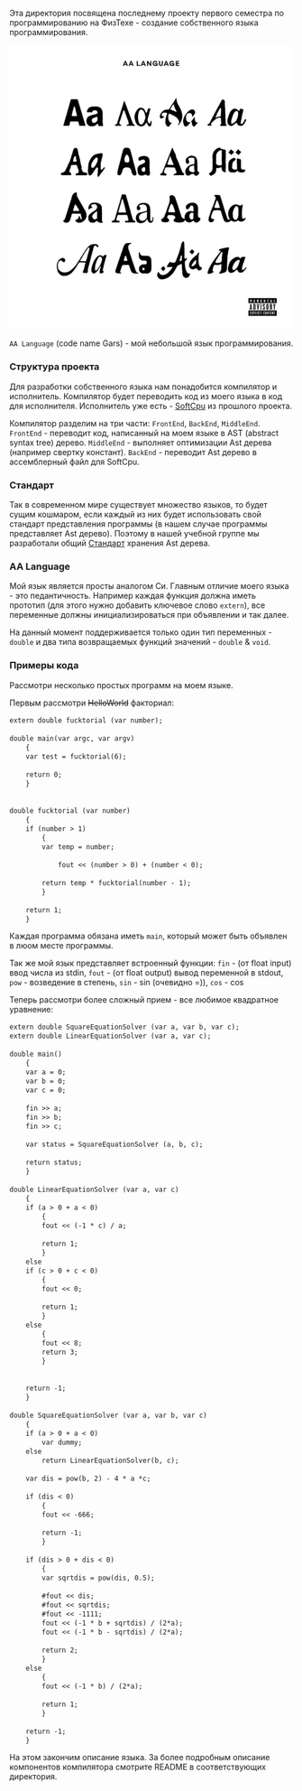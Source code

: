 

Эта директория посвящена последнему проекту первого семестра по программированию на ФизТехе - создание собственного языка программирования.

<p align="center">
<img src="resources/AA_Lang_Logo.png" />
</p>

`AA Language` (code name Gars) - мой небольшой язык программирования. 

### Структура проекта
Для разработки собственного языка нам понадобится компилятор и исполнитель. Компилятор будет переводить код из моего языка в код для исполнителя. 
Исполнитель уже есть - [SoftCpu](https://github.com/ArsenySamoylov/CoreIArs) из прошлого проекта.

Компилятор разделим на три части: `FrontEnd`, `BackEnd`, `MiddleEnd`.
`FrontEnd` - переводит код, написанный на моем языке в AST (abstract syntax tree) дерево.
`MiddleEnd` - выполняет оптимизации Ast дерева (например свертку констант).
`BackEnd` - переводит Ast дерево в ассемблерный файл для SoftCpu.

### Стандарт
Так в современном мире существует множество языков, то будет сущим кошмаром, если каждый из них будет использовать свой стандарт представления программы (в нашем случае программы представляет Ast дерево). Поэтому в нашей учебной группе мы разработали общий [Стандарт]() хранения Ast дерева.

### AA Language
Мой язык является просты аналогом Си. Главным отличие моего языка - это педантичность. Например каждая функция должна иметь прототип (для этого нужно добавить ключевое слово `extern`), все переменные должны инициализироваться при объявлении и так далее.

На данный момент поддерживается только один тип переменных - `double` и два типа возвращаемых функций значений - `double` & `void`.

### Примеры кода
Рассмотри несколько простых программ на моем языке.

Первым рассмотри ~~HelloWorld~~ факториал:

```
extern double fucktorial (var number);
    
double main(var argc, var argv)
    {
    var test = fucktorial(6);

    return 0;
    }


double fucktorial (var number)
    {
    if (number > 1)
        {
        var temp = number;
    
            fout << (number > 0) + (number < 0);
            
        return temp * fucktorial(number - 1);
        }

    return 1;
    } 
```

Каждая программа обязана иметь `main`, который может быть объявлен в люом месте программы.

Так же мой язык представляет встроенный функции:
`fin` - (от float input) ввод числа из stdin,
`fout` - (от float output) вывод переменной в stdout,
`pow` - возведение в степень,
`sin` - sin (очевидно =)),
`cos` - cos

Теперь рассмотри более сложный прием - все любимое квадратное уравнение:

```
extern double SquareEquationSolver (var a, var b, var c);
extern double LinearEquationSolver (var a, var c);

double main()
	{
	var a = 0;
	var b = 0;
	var c = 0;
	
	fin >> a;
	fin >> b;
	fin >> c;

	var status = SquareEquationSolver (a, b, c);
	
	return status;
	}

double LinearEquationSolver (var a, var c)
	{
	if (a > 0 + a < 0)
		{
		fout << (-1 * c) / a;
		
		return 1;
		}
	else
	if (c > 0 + c < 0)
		{
		fout << 0;
		
		return 1;
		}
	else
		{
		fout << 8;
		return 3;
		}
			
		
	return -1;
	}
	
double SquareEquationSolver (var a, var b, var c)
	{
	if (a > 0 + a < 0)
		var dummy;
	else
		return LinearEquationSolver(b, c);
	
	var dis = pow(b, 2) - 4 * a *c;
	
	if (dis < 0)
		{
		fout << -666;
		
		return -1;
		}
		
	if (dis > 0 + dis < 0)
		{
		var sqrtdis = pow(dis, 0.5);

		#fout << dis;
		#fout << sqrtdis;
		#fout << -1111;
		fout << (-1 * b + sqrtdis) / (2*a);
		fout << (-1 * b - sqrtdis) / (2*a);
		
		return 2;
		}
	else
		{
		fout << (-1 * b) / (2*a); 
		
		return 1;
		}
		
	return -1;
	}
```

На этом закончим описание языка. За более подробным описание компонентов компилятора смотрите README в соответствующих директория.